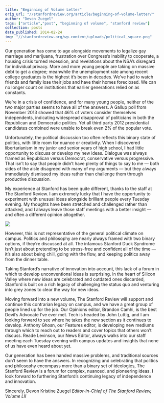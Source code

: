 ```yaml
---
title: "Beginning of Volume Letter"
orig_url: "//stanfordreview.org/article/beginning-of-volume-letter/"
author: "Devon Zuegel"
tags: ["article","post", "beginning of volume", "stanford review"]
collection: posts
date_published: 2014-02-24
img: "//stanfordreview.org/wp-content/uploads/political_square.png"
---
```


Our generation has come to age alongside movements to legalize gay marriage and marijuana, frustration over Congress’s inability to cooperate, a housing crisis turned recession, and revelations about the NSA’s disregard for individual privacy. More and more young people are taking on massive debt to get a degree; meanwhile the unemployment rate among recent college graduates is the highest it’s been in decades. We’ve had to watch friends and family lose their jobs and have their homes foreclosed. We can no longer count on institutions that earlier generations relied on as constants.

We’re in a crisis of confidence, and for many young people, neither of the two major parties seems to have all of the answers. A Gallup poll from November 2013 showed that 46% of voters consider themselves independents, indicating widespread disapproval of politicians in both the Republican and Democratic politics. Yet all third party 2012 presidential candidates combined were unable to break even 2% of the popular vote.

Unfortunately, the political discussion too often reflects this binary state of politics, with little room for nuance or creativity. When I discovered libertarianism in my junior and senior years of high school, I had little opportunity to discuss or develop my new ideas. Dialogue was always framed as Republican versus Democrat, conservative versus progressive. That isn’t to say that people didn’t have plenty of things to say to me — both sides of the aisle disagreed with many of my arguments — but they always immediately dismissed my ideas rather than challenge them through productive discussion.

My experience at Stanford has been quite different, thanks to the staff at The Stanford Review. I am extremely lucky that I have the opportunity to experiment with unusual ideas alongside brilliant people every Tuesday evening. My thoughts have been stretched and challenged rather than attacked, and I always leave those staff meetings with a better insight — and often a different opinion altogether.

![](//stanfordreview.org/wp-content/uploads/political_square.png)

However, this is not representative of the general political climate on campus. Politics and philosophy are nearly always framed with two binary options, if they’re discussed at all. The infamous Stanford Duck Syndrome isn’t just about pretending to be stress-free and confident all of the time — it’s also about being chill, going with the flow, and keeping politics away from the dinner table.

Taking Stanford’s narrative of innovation into account, this lack of a forum in which to develop unconventional ideas is surprising. In the heart of Silicon Valley where new ideas are celebrated and outdated ones discarded, Stanford is built on a rich legacy of challenging the status quo and venturing into grey zones to clear the way for new ideas.

Moving forward into a new volume, The Stanford Review will support and continue this contrarian legacy on campus, and we have a great group of people lined up for the job. Our Opinions editor, Brandon Camhi, is the best Devil’s Advocate I’ve ever met. Tech is headed by John Luttig, and I am looking forward to see where he takes the new section as it continues to develop. Anthony Ghosn, our Features editor, is developing new mediums through which to reach out to readers and cover topics that others won’t discuss. Reade Levinson, our News Editor, always walks into our staff meeting each Tuesday evening with campus updates and insights that none of us have even heard about yet.

Our generation has been handed massive problems, and traditional sources don’t seem to have the answers. In recognizing and celebrating that politics and philosophy encompass more than a binary set of ideologies, The Stanford Review is a forum for complex, nuanced, and pioneering ideas. I look forward to furthering Stanford’s continuing legacy of independence and innovation.


Sincerely,
Devon Kristine Zuegel
*Editor-in-Chief of The Stanford Review, Volume LII*
